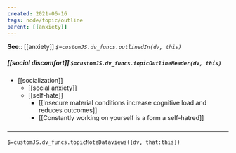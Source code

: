 ```yaml
---
created: 2021-06-16
tags: node/topic/outline
parent: [[anxiety]]
---
```


**See**:: [[anxiety]]
*`$=customJS.dv_funcs.outlinedIn(dv, this)`*

##### [[social discomfort]] `$=customJS.dv_funcs.topicOutlineHeader(dv, this)`
- [[socialization]]
	- [[social anxiety]]
	- [[self-hate]]
		- [[Insecure material conditions increase cognitive load and reduces outcomes]]
		- [[Constantly working on yourself is a form a self-hatred]]


### <hr class="dataviews"/>
`$=customJS.dv_funcs.topicNoteDataviews({dv, that:this})`
